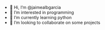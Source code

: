 - 👋 Hi, I’m @jaimealbgarcia
- 👀 I’m interested in programming
- 🌱 I’m currently learning python
- 💞️ I’m looking to collaborate on some projects


<!---
jaimealbgarcia/jaimealbgarcia is a ✨ special ✨ repository because its `README.md` (this file) appears on your GitHub profile.
You can click the Preview link to take a look at your changes.
--->
